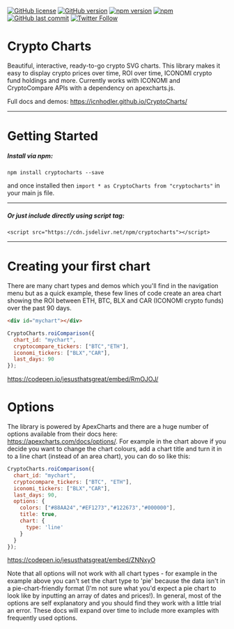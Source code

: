 [![GitHub license](https://img.shields.io/github/license/ICNHodler/CryptoCharts.svg)](https://github.com/ICNHodler/CryptoCharts/blob/master/LICENSE)
[![GitHub version](https://badge.fury.io/gh/ICNHodler%2FCryptoCharts.svg)](https://www.npmjs.com/package/cryptocharts)
[![npm version](https://badge.fury.io/js/cryptocharts.svg)](https://www.npmjs.com/package/cryptocharts)
[![npm](https://img.shields.io/npm/dw/cryptocharts.svg)](https://www.npmjs.com/package/cryptocharts)
[![GitHub last commit](https://img.shields.io/github/last-commit/ICNHodler/CryptoCharts.svg)](https://github.com/ICNHodler/CryptoCharts)
[![Twitter Follow](https://img.shields.io/twitter/follow/icnhodler.svg?style=popout)](https://twitter.com/icnhodler)

# Crypto Charts

Beautiful, interactive, ready-to-go crypto SVG charts. This library makes it easy to display crypto prices over time, ROI over time, ICONOMI crypto fund holdings and more. Currently works with ICONOMI and CryptoCompare APIs with a dependency on apexcharts.js.

Full docs and demos: https://icnhodler.github.io/CryptoCharts/

---

# Getting Started
##### Install via npm:

`npm install cryptocharts --save`

and once installed then `import * as CryptoCharts from "cryptocharts"` in your main js file.

---

##### Or just include directly using script tag:

`<script src="https://cdn.jsdelivr.net/npm/cryptocharts"></script>`

---
# Creating your first chart
There are many chart types and demos which you'll find in the navigation menu but as a quick example, these few lines of code create an area chart showing the ROI between ETH, BTC, BLX and CAR (ICONOMI crypto funds) over the past 90 days.

```html
<div id="mychart"></div>
```
```js
CryptoCharts.roiComparison({
  chart_id: "mychart",
  cryptocompare_tickers: ["BTC","ETH"],
  iconomi_tickers: ["BLX","CAR"],
  last_days: 90
});
```

https://codepen.io/jesusthatsgreat/embed/RmOJOJ/

# Options
The library is powered by ApexCharts and there are a huge number of options available from their docs here: https://apexcharts.com/docs/options/. For example in the chart above if you decide you want to change the chart colours, add a chart title and turn it in to a line chart (instead of an area chart), you can do so like this:

```js
CryptoCharts.roiComparison({
  chart_id: "mychart",
  cryptocompare_tickers: ["BTC", "ETH"],
  iconomi_tickers: ["BLX","CAR"],
  last_days: 90,
  options: {
    colors: ["#88AA24","#EF1273","#122673","#000000"],
    title: true,
    chart: {
      type: 'line'
    }
  }
});
```

https://codepen.io/jesusthatsgreat/embed/ZNNxyO

Note that all options will not work with all chart types - for example in the example above you can't set the chart type to 'pie' because the data isn't in a pie-chart-friendly format (I'm not sure what you'd expect a pie chart to look like by inputting an array of dates and prices!). In general, most of the options are self explanatory and you should find they work with a little trial an error. These docs will expand over time to include more examples with frequently used options.
